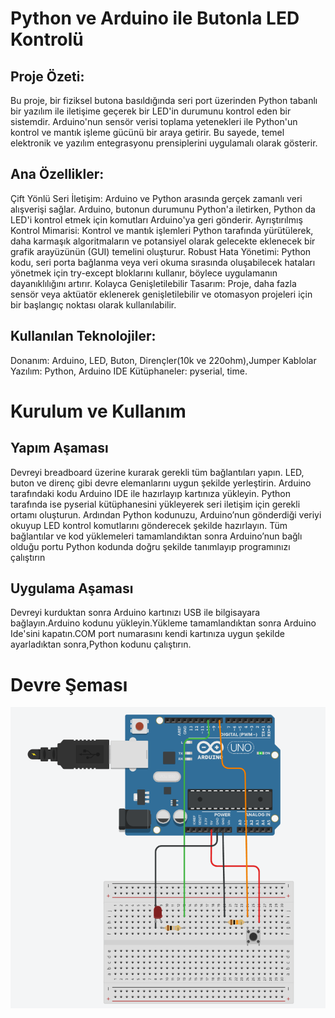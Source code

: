 # Python ve Arduino ile Butonla LED Kontrolü
## Proje Özeti:
Bu proje, bir fiziksel butona basıldığında seri port üzerinden Python tabanlı bir yazılım ile iletişime geçerek bir LED'in durumunu kontrol eden bir sistemdir. Arduino'nun sensör verisi toplama yetenekleri ile Python'un kontrol ve mantık işleme gücünü bir araya getirir. Bu sayede, temel elektronik ve yazılım entegrasyonu prensiplerini uygulamalı olarak gösterir.
## Ana Özellikler:
Çift Yönlü Seri İletişim: Arduino ve Python arasında gerçek zamanlı veri alışverişi sağlar. Arduino, butonun durumunu Python'a iletirken, Python da LED'i kontrol etmek için komutları Arduino'ya geri gönderir.
Ayrıştırılmış Kontrol Mimarisi: Kontrol ve mantık işlemleri Python tarafında yürütülerek, daha karmaşık algoritmaların ve potansiyel olarak gelecekte eklenecek bir grafik arayüzünün (GUI) temelini oluşturur.
Robust Hata Yönetimi: Python kodu, seri porta bağlanma veya veri okuma sırasında oluşabilecek hataları yönetmek için try-except bloklarını kullanır, böylece uygulamanın dayanıklılığını artırır.
Kolayca Genişletilebilir Tasarım: Proje, daha fazla sensör veya aktüatör eklenerek genişletilebilir ve otomasyon projeleri için bir başlangıç noktası olarak kullanılabilir.

## Kullanılan Teknolojiler:
Donanım: Arduino, LED, Buton, Dirençler(10k ve 220ohm),Jumper Kablolar
Yazılım: Python, Arduino IDE
Kütüphaneler: pyserial, time. 
# Kurulum ve Kullanım
## Yapım Aşaması
Devreyi breadboard üzerine kurarak gerekli tüm bağlantıları yapın. LED, buton ve direnç gibi devre elemanlarını uygun şekilde yerleştirin. Arduino tarafındaki kodu Arduino IDE ile hazırlayıp kartınıza yükleyin. Python tarafında ise pyserial kütüphanesini yükleyerek seri iletişim için gerekli ortamı oluşturun. Ardından Python kodunuzu, Arduino’nun gönderdiği veriyi okuyup LED kontrol komutlarını gönderecek şekilde hazırlayın. Tüm bağlantılar ve kod yüklemeleri tamamlandıktan sonra Arduino’nun bağlı olduğu portu Python kodunda doğru şekilde tanımlayıp programınızı çalıştırın
## Uygulama Aşaması
Devreyi kurduktan sonra Arduino kartınızı USB ile bilgisayara bağlayın.Arduino kodunu yükleyin.Yükleme tamamlandıktan sonra Arduino Ide'sini kapatın.COM port numarasını kendi kartınıza uygun şekilde ayarladıktan sonra,Python kodunu çalıştırın.
# Devre Şeması
![Buton ve LED Devre Şeması](buton_led_semasi.png)
